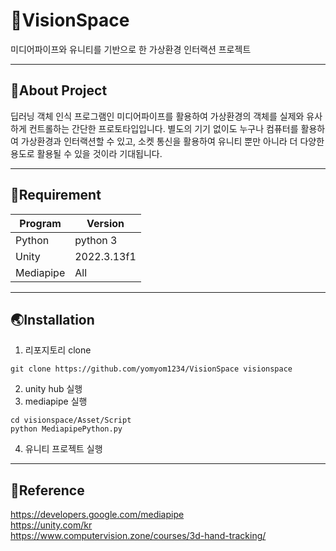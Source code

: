 # :rocket:VisionSpace
미디어파이프와 유니티를 기반으로 한 가상환경 인터랙션 프로젝트

---

## :musical_score:About Project
딥러닝 객체 인식 프로그램인 미디어파이프를 활용하여 가상환경의 객체를 실제와 유사하게 컨트롤하는 간단한 프로토타입입니다. 별도의 기기 없이도 누구나 컴퓨터를 활용하여 가상환경과 인터랙션할 수 있고, 소켓 통신을 활용하여 유니티 뿐만 아니라 더 다양한 용도로 활용될 수 있을 것이라 기대됩니다. 

---

## :star2:Requirement
|Program|Version|
|-----|---|
|Python|python 3|
|Unity|2022.3.13f1|
|Mediapipe|All|

---

## :earth_asia:Installation
1. 리포지토리 clone
```
git clone https://github.com/yomyom1234/VisionSpace visionspace
```
2. unity hub 실행
3. mediapipe 실행
```
cd visionspace/Asset/Script
python MediapipePython.py
```
4. 유니티 프로젝트 실행

---

## :milky_way:Reference
<a href="https://developers.google.com/mediapipe">https://developers.google.com/mediapipe</a>
<br/>
<a href="https://unity.com/kr">https://unity.com/kr</a>
<br/>
<a href="https://www.computervision.zone/courses/3d-hand-tracking/">https://www.computervision.zone/courses/3d-hand-tracking/</a>
